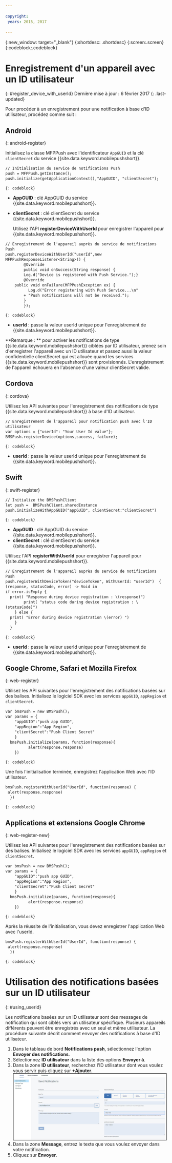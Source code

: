 ```yaml
---

copyright:
 years: 2015, 2017

---
```


{:new_window: target="_blank"}
{:shortdesc: .shortdesc}
{:screen:.screen}
{:codeblock:.codeblock}

# Enregistrement d'un appareil avec un ID utilisateur
{: #register_device_with_userId}
Dernière mise à jour : 6 février 2017
{: .last-updated}

Pour procéder à un enregistrement pour une notification à base d'ID utilisateur, procédez comme suit :

## Android
{: android-register}

Initialisez la classe MFPPush avec l'identificateur `AppGUID` et la clé `clientSecret` du service {{site.data.keyword.mobilepushshort}}.
```
// Initialisation du service de notifications Push
push = MFPPush.getInstance();
push.initialize(getApplicationContext(),"AppGUID", "clientSecret");
```
	{: codeblock}


- **AppGUID** : clé AppGUID du service {{site.data.keyword.mobilepushshort}}.
- **clientSecret** : clé clientSecret du service {{site.data.keyword.mobilepushshort}}.

  Utilisez l'API **registerDeviceWithUserId** pour enregistrer l'appareil pour {{site.data.keyword.mobilepushshort}}.

```
// Enregistrement de l'appareil auprès du service de notifications Push
push.registerDeviceWithUserId("userId",new MFPPushResponseListener<String>() {
		@Override
		public void onSuccess(String response) {
		Log.d("Device is registered with Push Service.");}
		@Override
    public void onFailure(MFPPushException ex) {
		  Log.d("Error registering with Push Service...\n"
        + "Push notifications will not be received.");
		}
		});
```
	{: codeblock}

- **userId** : passe la valeur userId unique pour l'enregistrement de {{site.data.keyword.mobilepushshort}}.

**Remarque : ** pour activer les notifications de type {{site.data.keyword.mobilepushshort}} ciblées par ID utilisateur, prenez soin d'enregistrer l'appareil avec un ID utilisateur et passez aussi la valeur confidentielle clientSecret qui est allouée quand les services {{site.data.keyword.mobilepushshort}} sont provisionnés. L'enregistrement de l'appareil échouera en l'absence d'une valeur clientSecret valide.

## Cordova
{: cordova}

Utilisez les API suivantes pour l'enregistrement des notifications de type {{site.data.keyword.mobilepushshort}} à base d'ID utilisateur.

```
// Enregistrement de l'appareil pour notification push avec l'ID utilisateur
var options = {"userId": "Your User Id value"};
BMSPush.registerDevice(options,success, failure);
```
	{: codeblock}


- **userId** : passe la valeur userId unique pour l'enregistrement de {{site.data.keyword.mobilepushshort}}.


## Swift
{: swift-register}

```
// Initialize the BMSPushClient
let push =  BMSPushClient.sharedInstance
push.initializeWithAppGUID("appGUID", clientSecret:"clientSecret")
```
	{: codeblock}


- **AppGUID** : clé AppGUID du service {{site.data.keyword.mobilepushshort}}.
- **clientSecret** : clé clientSecret du service {{site.data.keyword.mobilepushshort}}.

Utilisez l'API **registerWithUserId** pour enregistrer l'appareil pour {{site.data.keyword.mobilepushshort}}.

```
// Enregistrement de l'appareil auprès du service de notifications Push
push.registerWithDeviceToken("deviceToken", WithUserId: "userId")  { (response, statusCode, error) -> Void in
if error.isEmpty {
  print( "Response during device registration : \(response)")
        print( "status code during device registration : \(statusCode)")
    } else {
  print( "Error during device registration \(error) ")
    }
  }
```
	{: codeblock}

- **userId** : passe la valeur userId unique pour l'enregistrement de {{site.data.keyword.mobilepushshort}}.

## Google Chrome, Safari et Mozilla Firefox
{: web-register}

Utilisez les API suivantes pour l'enregistrement des notifications basées sur des balises. Initialisez le logiciel SDK avec les services `appGUID`, `appRegion` et `clientSecret`.

```
var bmsPush = new BMSPush();
var params = {
    "appGUID":"push app GUID",
    "appRegion":"App Region",
    "clientSecret":"Push Client Secret" 
    }
  bmsPush.initialize(params, function(response){
          alert(response.response)
    })
```
	{: codeblock}
  
Une fois l'initialisation terminée, enregistrez l'application Web avec l'ID utilisateur.

```
bmsPush.registerWithUserId("UserId", function(response) {
 alert(response.response)
  })
```
	{: codeblock}

## Applications et extensions Google Chrome
{: web-register-new}

Utilisez les API suivantes pour l'enregistrement des notifications basées sur des balises. Initialisez le logiciel SDK avec les services `appGUID`, `appRegion` et `clientSecret`.

```
var bmsPush = new BMSPush();
var params = {
    "appGUID":"push app GUID",
    "appRegion":"App Region",
    "clientSecret":"Push Client Secret" 
    }
  bmsPush.initialize(params, function(response){
          alert(response.response)
    })
```
	{: codeblock}
  
Après la réussite de l'initialisation, vous devez enregistrer l'application Web avec l'userId.

```
bmsPush.registerWithUserId("UserId", function(response) {
 alert(response.response)
  })
```
	{: codeblock}

# Utilisation des notifications basées sur un ID utilisateur
{: #using_userid}

Les notifications basées sur un ID utilisateur sont des messages de notification qui sont ciblés vers un utilisateur spécifique. Plusieurs appareils différents peuvent être enregistrés avec un seul et même utilisateur. La procédure suivante décrit comment envoyer des notifications à base d'ID utilisateur.

1. Dans le tableau de bord **Notifications push**, sélectionnez l'option **Envoyer des notifications**.
1. Sélectionnez **ID utilisateur** dans la liste des options **Envoyer à**.
1. Dans la zone **ID utilisateur**, recherchez l'ID utilisateur dont vous voulez vous servir puis cliquez sur **+Ajouter**.![Ecran d'envoi des notifications](images/user_notification.jpg)
1. Dans la zone **Message**, entrez le texte que vous voulez envoyer dans votre notification.
1. Cliquez sur **Envoyer**.

